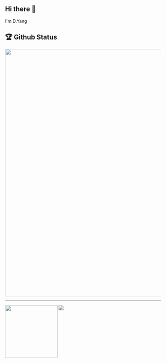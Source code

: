 ## Hi there 👋

I'm D.Yang

## 🏆 Github Status

<a href="https://github.com/ryo-ma/github-profile-trophy">
  <img width=800 src="https://github-profile-trophy.vercel.app/?username=yangyang0507&column=8&theme=onedark&no-frame=true"/>
</a>

---

<div>
  <img height="170" align="left" src="https://github-readme-stats.vercel.app/api?username=yangyang0507&count_private=true&show_icons=true&theme=onedark" />
  <img src="https://github-readme-stats.vercel.app/api/top-langs/?username=yangyang0507&layout=compact&theme=onedark" />
</div>
